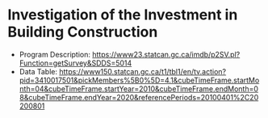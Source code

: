 # Investigation of the Investment in Building Construction

* Program Description: https://www23.statcan.gc.ca/imdb/p2SV.pl?Function=getSurvey&SDDS=5014
* Data Table: https://www150.statcan.gc.ca/t1/tbl1/en/tv.action?pid=3410017501&pickMembers%5B0%5D=4.1&cubeTimeFrame.startMonth=04&cubeTimeFrame.startYear=2010&cubeTimeFrame.endMonth=08&cubeTimeFrame.endYear=2020&referencePeriods=20100401%2C20200801

